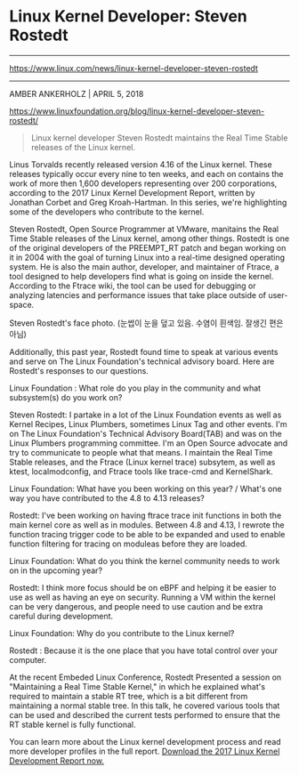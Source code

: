 # Linux Kernel Developer: Steven Rostedt

***

https://www.linux.com/news/linux-kernel-developer-steven-rostedt

***

AMBER ANKERHOLZ | APRIL 5, 2018

https://www.linuxfoundation.org/blog/linux-kernel-developer-steven-rostedt/


> Linux kernel developer Steven Rostedt maintains the Real Time Stable releases of the Linux kernel.

Linus Torvalds recently released version 4.16 of the Linux kernel. These releases typically occur every nine to ten weeks, and each on contains the work of more then 1,600 developers representing over 200 corporations, according to the 2017 Linux Kernel Development Report, written by Jonathan Corbet and Greg Kroah-Hartman. In this series, we're highlighting some of the developers who contribute to the kernel. 

Steven Rostedt, Open Source Programmer at VMware, manitains the Real Time Stable releases of the Linux kernel, among other things. Rostedt is one of the original developers of the PREEMPT_RT patch and began working on it in 2004 with the goal of turning Linux into a real-time designed operating system. He is also the main author, developer, and maintainer of Ftrace, a tool designed to help developers find what is going on inside the kernel. According to the Ftrace wiki, the tool can be used for debugging or analyzing latencies and performance issues that take place outside of user-space.

Steven Rostedt's face photo. (눈썹이 눈을 덮고 있음. 수염이 흰색임. 잘생긴 편은 아님)

Additionally, this past year, Rostedt found time to speak at various events and serve on The Linux Foundation's technical advisory board. Here are Rostedt's responses to our questions.

Linux Foundation : What role do you play in the community and what subsystem(s) do you work on?

Steven Rostedt: I partake in a lot of the Linux Foundation events as well as Kernel Recipes, Linux Plumbers, sometimes Linux Tag and other events.
I'm on The Linux Foundation's Technical Advisory Board(TAB) and was on the Linux Plumbers programming committee. I'm an Open Source advocate and try to communicate to people what that means. I maintain the Real Time Stable releases, and the Ftrace (Linux kernel trace) subsytem, as well as ktest, localmodconfig, and Ftrace tools like trace-cmd and KernelShark. 

Linux Foundation: What have you been working on this year? / What's one way you have contributed to the 4.8 to 4.13 releases?

Rostedt: I've been working on having ftrace trace init functions in both the main kernel core as well as in modules. Between 4.8 and 4.13, I rewrote the function tracing trigger code to be able to be expanded and used to enable function filtering for tracing on moduleas before they are loaded.

Linux Foundation: What do you think the kernel community needs to work on in the upcoming year?

Rostedt: I think more focus should be on eBPF and helping it be easier to use as well as having an eye on security. Running a VM within the kernel can be very dangerous, and people need to use caution and be extra careful during development.

Linux Foundation: Why do you contribute to the Linux kernel?

Rostedt : Because it is the one place that you have total control over your computer.

At the recent Embeded Linux Conference, Rostedt Presented a session on "Maintaining a Real Time Stable Kernel," in which he explained what's required to maintain a stable RT tree, which is a bit different from maintaining a normal stable tree. In this talk, he covered various tools that can be used and described the current tests performed to ensure that the RT stable kernel is fully functional. 

You can learn more about the Linux kernel development process and read more developer profiles in the full report. [Download the 2017 Linux Kernel Development Report now.](https://www.linuxfoundation.org/2017-linux-kernel-report-landing-page/) 
